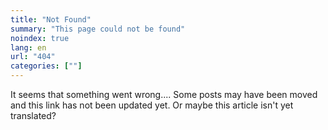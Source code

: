 ```yaml
---
title: "Not Found"
summary: "This page could not be found"
noindex: true
lang: en
url: "404"
categories: [""]
---
```

It seems that something went wrong.... Some posts may have been moved and this link has not been updated yet. Or maybe this article isn't yet translated? 
